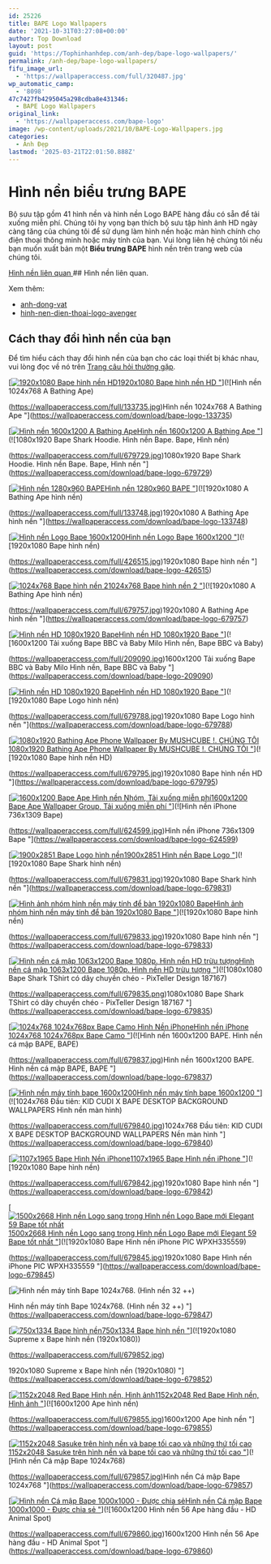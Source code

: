 ```yaml
---
id: 25226
title: BAPE Logo Wallpapers
date: '2021-10-31T03:27:08+00:00'
author: Top Download
layout: post
guid: 'https://Tophinhanhdep.com/anh-dep/bape-logo-wallpapers/'
permalink: /anh-dep/bape-logo-wallpapers/
fifu_image_url:
  - 'https://wallpaperaccess.com/full/320487.jpg'
wp_automatic_camp:
  - '8098'
47c7427fb4295045a298cdba8e431346:
  - BAPE Logo Wallpapers
original_link:
  - 'https://wallpaperaccess.com/bape-logo'
image: /wp-content/uploads/2021/10/BAPE-Logo-Wallpapers.jpg
categories:
  - Ảnh Đẹp
lastmod: '2025-03-21T22:01:50.888Z'
---
```

# Hình nền biểu trưng BAPE

Bộ sưu tập gồm 41 hình nền và hình nền Logo BAPE hàng đầu có sẵn để tải xuống miễn phí. Chúng tôi hy vọng bạn thích bộ sưu tập hình ảnh HD ngày càng tăng của chúng tôi để sử dụng làm hình nền hoặc màn hình chính cho điện thoại thông minh hoặc máy tính của bạn. Vui lòng liên hệ chúng tôi nếu bạn muốn xuất bản một **Biểu trưng BAPE** hình nền trên trang web của chúng tôi.

[Hình nền liên quan ](#related) ## Hình nền liên quan.

   
 Xem thêm:

   
- [anh-dong-vat](https://tophinhanhdep.com/the-gioi-dong-vat/anh-dong-vat/)
- [hinh-nen-dien-thoai-logo-avenger](https://tophinhanhdep.com/hinh-nen-dep/hinh-nen-dien-thoai-logo-avenger/)

## Cách thay đổi hình nền của bạn

Để tìm hiểu cách thay đổi hình nền của bạn cho các loại thiết bị khác nhau, vui lòng đọc về nó trên [Trang câu hỏi thường gặp](https://tophinhanhdep.com/faq/).

  
[[![1920x1080 Bape hình nền HD](https://wallpaperaccess.com/full/320487.jpg)1920x1080 Bape hình nền HD "](https://wallpaperaccess.com/download/bape-logo-320487)](![Hình nền 1024x768 A Bathing Ape)

(https://wallpaperaccess.com/full/133735.jpg)Hình nền 1024x768 A Bathing Ape "](https://wallpaperaccess.com/download/bape-logo-133735)

[[![Hình nền 1600x1200 A Bathing Ape](https://wallpaperaccess.com/full/679727.jpg)Hình nền 1600x1200 A Bathing Ape "](https://wallpaperaccess.com/download/bape-logo-679727)](![1080x1920 Bape Shark Hoodie.  Hình nền Bape.  Bape, Hình nền)

(https://wallpaperaccess.com/full/679729.jpg)1080x1920 Bape Shark Hoodie. Hình nền Bape. Bape, Hình nền "](https://wallpaperaccess.com/download/bape-logo-679729)

[[![Hình nền 1280x960 BAPE](https://wallpaperaccess.com/full/133856.jpg)Hình nền 1280x960 BAPE "](https://wallpaperaccess.com/download/bape-logo-133856)](![1920x1080 A Bathing Ape hình nền)

(https://wallpaperaccess.com/full/133748.jpg)1920x1080 A Bathing Ape hình nền "](https://wallpaperaccess.com/download/bape-logo-133748)

[[![Hình nền Logo Bape 1600x1200](https://wallpaperaccess.com/full/679733.jpg)Hình nền Logo Bape 1600x1200 "](https://wallpaperaccess.com/download/bape-logo-679733)](![1920x1080 Bape hình nền)

(https://wallpaperaccess.com/full/426515.jpg)1920x1080 Bape hình nền "](https://wallpaperaccess.com/download/bape-logo-426515)

[[![1024x768 Bape hình nền 2](https://wallpaperaccess.com/full/679755.jpg)1024x768 Bape hình nền 2 "](https://wallpaperaccess.com/download/bape-logo-679755)](![1920x1080 A Bathing Ape hình nền)

(https://wallpaperaccess.com/full/679757.jpg)1920x1080 A Bathing Ape hình nền "](https://wallpaperaccess.com/download/bape-logo-679757)

[[![Hình nền HD 1080x1920 Bape](https://wallpaperaccess.com/full/679759.jpg)Hình nền HD 1080x1920 Bape "](https://wallpaperaccess.com/download/bape-logo-679759)](![1600x1200 Tải xuống Bape BBC và Baby Milo Hình nền, Bape BBC và Baby)

(https://wallpaperaccess.com/full/209090.jpg)1600x1200 Tải xuống Bape BBC và Baby Milo Hình nền, Bape BBC và Baby "](https://wallpaperaccess.com/download/bape-logo-209090)

[[![Hình nền HD 1080x1920 Bape](https://wallpaperaccess.com/full/320496.jpg)Hình nền HD 1080x1920 Bape "](https://wallpaperaccess.com/download/bape-logo-320496)](![1920x1080 Bape Logo hình nền)

(https://wallpaperaccess.com/full/679788.jpg)1920x1080 Bape Logo hình nền "](https://wallpaperaccess.com/download/bape-logo-679788)

[[![1080x1920 Bathing Ape Phone Wallpaper By MUSHCUBE !.  CHÚNG TÔI](https://wallpaperaccess.com/full/133774.jpg)1080x1920 Bathing Ape Phone Wallpaper By MUSHCUBE !. CHÚNG TÔI "](https://wallpaperaccess.com/download/bape-logo-133774)](![1920x1080 Bape hình nền HD)

(https://wallpaperaccess.com/full/679795.jpg)1920x1080 Bape hình nền HD "](https://wallpaperaccess.com/download/bape-logo-679795)

[[![1600x1200 Bape Ape Hình nền Nhóm, Tải xuống miễn phí](https://wallpaperaccess.com/full/679821.jpg)1600x1200 Bape Ape Wallpaper Group, Tải xuống miễn phí "](https://wallpaperaccess.com/download/bape-logo-679821)](![Hình nền iPhone 736x1309 Bape)

(https://wallpaperaccess.com/full/624599.jpg)Hình nền iPhone 736x1309 Bape "](https://wallpaperaccess.com/download/bape-logo-624599)

[[![1900x2851 Bape Logo hình nền](https://wallpaperaccess.com/full/679830.jpg)1900x2851 Hình nền Bape Logo "](https://wallpaperaccess.com/download/bape-logo-679830)](![1920x1080 Bape Shark hình nền)

(https://wallpaperaccess.com/full/679831.jpg)1920x1080 Bape Shark hình nền "](https://wallpaperaccess.com/download/bape-logo-679831)

[[![Hình ảnh nhóm hình nền máy tính để bàn 1920x1080 Bape](https://wallpaperaccess.com/full/679832.jpg)Hình ảnh nhóm hình nền máy tính để bàn 1920x1080 Bape "](https://wallpaperaccess.com/download/bape-logo-679832)](![1920x1080 Bape hình nền)

(https://wallpaperaccess.com/full/679833.jpg)1920x1080 Bape hình nền "](https://wallpaperaccess.com/download/bape-logo-679833)

[[![Hình nền cá mập 1063x1200 Bape 1080p.  Hình nền HD trừu tượng](https://wallpaperaccess.com/full/679834.jpg)Hình nền cá mập 1063x1200 Bape 1080p. Hình nền HD trừu tượng "](https://wallpaperaccess.com/download/bape-logo-679834)](![1080x1080 Bape Shark TShirt có dây chuyền chéo - PixTeller Design 187167)

(https://wallpaperaccess.com/full/679835.png)1080x1080 Bape Shark TShirt có dây chuyền chéo - PixTeller Design 187167 "](https://wallpaperaccess.com/download/bape-logo-679835)

 [[![1024x768 1024x768px Bape Camo Hình Nền iPhone](https://wallpaperaccess.com/full/679836.jpg)Hình nền iPhone 1024x768 1024x768px Bape Camo "](https://wallpaperaccess.com/download/bape-logo-679836)](![Hình nền 1600x1200 BAPE.  Hình nền cá mập BAPE, BAPE)

(https://wallpaperaccess.com/full/679837.jpg)Hình nền 1600x1200 BAPE. Hình nền cá mập BAPE, BAPE "](https://wallpaperaccess.com/download/bape-logo-679837)

[[![Hình nền máy tính bape 1600x1200](https://wallpaperaccess.com/full/679839.jpg)Hình nền máy tính bape 1600x1200 "](https://wallpaperaccess.com/download/bape-logo-679839)](![1024x768 Đầu tiên: KID CUDI X BAPE DESKTOP BACKGROUND WALLPAPERS Hình nền màn hình)

(https://wallpaperaccess.com/full/679840.jpg)1024x768 Đầu tiên: KID CUDI X BAPE DESKTOP BACKGROUND WALLPAPERS Nền màn hình "](https://wallpaperaccess.com/download/bape-logo-679840)

[[![1107x1965 Bape Hình Nền iPhone](https://wallpaperaccess.com/full/679841.jpg)1107x1965 Bape Hình nền iPhone "](https://wallpaperaccess.com/download/bape-logo-679841)](![1920x1080 Bape hình nền)

(https://wallpaperaccess.com/full/679842.jpg)1920x1080 Bape hình nền "](https://wallpaperaccess.com/download/bape-logo-679842)

[[![1500x2668 Hình nền Logo sang trọng Hình nền Logo Bape mới Elegant 59 Bape tốt nhất](https://wallpaperaccess.com/full/679843.jpg)1500x2668 Hình nền Logo sang trọng Hình nền Logo Bape mới Elegant 59 Bape tốt nhất "](https://wallpaperaccess.com/download/bape-logo-679843)](![1920x1080 Bape Hình nền iPhone PIC WPXH335559)

(https://wallpaperaccess.com/full/679845.jpg)1920x1080 Bape Hình nền iPhone PIC WPXH335559 "](https://wallpaperaccess.com/download/bape-logo-679845)

[![Hình nền máy tính Bape 1024x768.  (Hình nền 32 ++)](https://wallpaperaccess.com/full/679847.jpg)

Hình nền máy tính Bape 1024x768. (Hình nền 32 ++) "](https://wallpaperaccess.com/download/bape-logo-679847)

[[![750x1334 Bape hình nền](https://wallpaperaccess.com/full/679848.png)750x1334 Bape hình nền "](https://wallpaperaccess.com/download/bape-logo-679848)](![1920x1080 Supreme x Bape hình nền (1920x1080))

(https://wallpaperaccess.com/full/679852.jpg)

1920x1080 Supreme x Bape hình nền (1920x1080) "](https://wallpaperaccess.com/download/bape-logo-679852)

[[![1152x2048 Red Bape Hình nền, Hình ảnh](https://wallpaperaccess.com/full/679854.jpg)1152x2048 Red Bape Hình nền, Hình ảnh "](https://wallpaperaccess.com/download/bape-logo-679854)](![1600x1200 Ape hình nền)

(https://wallpaperaccess.com/full/679855.jpg)1600x1200 Ape hình nền "](https://wallpaperaccess.com/download/bape-logo-679855)

[[![1152x2048 Sasuke trên hình nền và bape tối cao và những thứ tối cao](https://wallpaperaccess.com/full/679856.jpg)1152x2048 Sasuke trên hình nền và bape tối cao và những thứ tối cao "](https://wallpaperaccess.com/download/bape-logo-679856)](![Hình nền Cá mập Bape 1024x768)

(https://wallpaperaccess.com/full/679857.jpg)Hình nền Cá mập Bape 1024x768 "](https://wallpaperaccess.com/download/bape-logo-679857)

[[![Hình nền Cá mập Bape 1000x1000 - Được chia sẻ](https://wallpaperaccess.com/full/679858.png)Hình nền Cá mập Bape 1000x1000 - Được chia sẻ "](https://wallpaperaccess.com/download/bape-logo-679858)](![1600x1200 Hình nền 56 Ape hàng đầu - HD Animal Spot)

(https://wallpaperaccess.com/full/679860.jpg)1600x1200 Hình nền 56 Ape hàng đầu - HD Animal Spot "](https://wallpaperaccess.com/download/bape-logo-679860)
